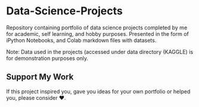# Data-Science-Projects
Repository containing portfolio of data science projects completed by me for academic, self learning, and hobby purposes. Presented in the form of iPython Notebooks, and Colab markdown files with datasets.

Note: Data used in the projects (accessed under data directory (KAGGLE) is for demonstration purposes only.



## Support My Work
If this project inspired you, gave you ideas for your own portfolio or helped you, please consider ❤️.

